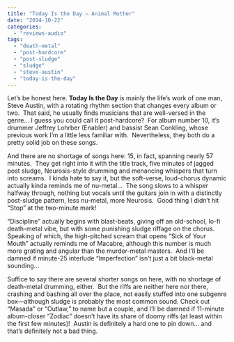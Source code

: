 ```yaml
---
title: "Today Is the Day – Animal Mother"
date: "2014-10-22"
categories: 
  - "reviews-audio"
tags: 
  - "death-metal"
  - "post-hardcore"
  - "post-sludge"
  - "sludge"
  - "steve-austin"
  - "today-is-the-day"
---
```


Let’s be honest here. **Today Is the Day** is mainly the life’s work of one man, Steve Austin, with a rotating rhythm section that changes every album or two.  That said, he usually finds musicians that are well-versed in the genre… I guess you could call it post-hardcore?  For album number 10, it’s drummer Jeffrey Lohrber (Enabler) and bassist Sean Conkling, whose previous work I’m a little less familiar with.  Nevertheless, they both do a pretty solid job on these songs.

And there are no shortage of songs here: 15, in fact, spanning nearly 57 minutes.  They get right into it with the title track, five minutes of jagged post sludge, Neurosis-style drumming and menancing whispers that turn into screams.  I kinda hate to say it, but the soft-verse, loud-chorus dynamic actually kinda reminds me of nu-metal...  The song slows to a whisper halfway through, nothing but vocals until the guitars join in with a distinctly post-sludge pattern, less nu-metal, more Neurosis.  Good thing I didn’t hit “Stop” at the two-minute mark!

“Discipline” actually begins with blast-beats, giving off an old-school, lo-fi death-metal vibe, but with some punishing sludge riffage on the chorus.  Speaking of which, the high-pitched scream that opens “Sick of Your Mouth” actually reminds me of Macabre, although this number is much more grating and angular than the murder-metal masters.  And I’ll be damned if minute-25 interlude “Imperfection” isn’t just a bit black-metal sounding…

Suffice to say there are several shorter songs on here, with no shortage of death-metal drumming, either.  But the riffs are neither here nor there, crashing and bashing all over the place, not easily stuffed into one subgenre box—although sludge is probably the most common sound. Check out “Masada” or “Outlaw,” to name but a couple, and I’ll be damned if 11-minute album-closer “Zodiac” doesn’t have its share of doomy riffs (at least within the first few minutes)!  Austin is definitely a hard one to pin down… and that’s definitely not a bad thing.
